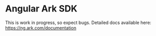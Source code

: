 # Angular Ark SDK

This is work in progress, so expect bugs.
Detailed docs available here: https://ng.ark.com/documentation
